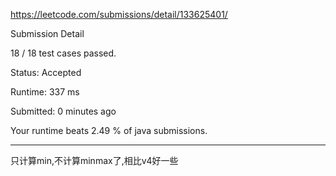 https://leetcode.com/submissions/detail/133625401/

Submission Detail

18 / 18 test cases passed.

Status: Accepted

Runtime: 337 ms

Submitted: 0 minutes ago

Your runtime beats 2.49 % of java submissions.
***
只计算min,不计算minmax了,相比v4好一些

